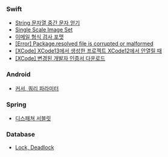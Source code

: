 ### Swift
- [String 문자열 중간 문자 얻기](/Swift/String%20문자열%20중간%20문자%20얻기.md)
- [Single Scale Image Set](/Swift/single%20image%20set.md)
- [이메일 형식 검사 포맷](/Swift/이메일%20형식%20검사.md)
- [[Error] Package.resolved file is corrupted or malformed](/Swift/%5BError%5D%20Package.resolved%20file%20is%20corrupted%20or%20malformed.md)
- [[XCode] XCode13에서 생성한 프로젝트 XCode12에서 안열릴 때](/Swift/%5BXCode%5D%20XCode13에서%20생성한%20프로젝트%20XCode12에서%20안열릴%20때.md)
- [[XCode] 변경된 개발자 인증서 다운로드](/Swift/%5BXCode%5D%20변경된%20개발자%20인증서%20다운로드.md)

### Android
- [커서, 쿼리 파라미터](/Android/cursor_query_parameter.md)

### Spring
- [디스패쳐 서블릿](/Spring/dispatcher_servlet.md)

### Database
- [Lock, Deadlock](/Database/lock_deadlock.md)

